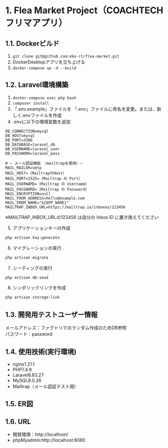 # 1. Flea Market Project（COACHTECHフリマアプリ）

## 1.1. Dockerビルド

1. `git clone git@github.com:eko-rt/flea-market.git`  
2. DockerDesktopアプリを立ち上げる  
3. `docker-compose up -d --build`  

## 1.2. Laravel環境構築  

1. `docker-compose exec php bash`  
2. `composer install`  
3. 「.env.example」ファイルを 「.env」ファイルに命名を変更。または、新しく.envファイルを作成  
4. .envに以下の環境変数を追加  

```dotenv
DB_CONNECTION=mysql  
DB_HOST=mysql  
DB_PORT=3306  
DB_DATABASE=laravel_db  
DB_USERNAME=laravel_user  
DB_PASSWORD=laravel_pass  

# — メール認証機能 （mailtrapを使用）—
MAIL_MAILER=smtp  
MAIL_HOST=（MailtrapのHost）  
MAIL_PORT=2525=（Mailtrap の Port）
MAIL_USERNAME=（Mailtrap の Username）  
MAIL_PASSWORD=（Mailtrap の Password）  
MAIL_ENCRYPTION=null  
MAIL_FROM_ADDRESS=hello@example.com  
MAIL_FROM_NAME="${APP_NAME}"  
MAILTRAP_INBOX_URL=https://mailtrap.io/inboxes/123456  
```  

※MAILTRAP_INBOX_URLの123456 は自分の Inbox ID に置き換えてください


5. アプリケーションキーの作成  

``` bash
php artisan key:generate  
```


6. マイグレーションの実行  

``` bash
php artisan migrate
```


7. シーディングの実行  

``` bash
php artisan db:seed  
```

8. シンボリックリンクを作成  

``` bash
php artisan storage:link  
```

## 1.3. 開発用テストユーザー情報

メールアドレス：ファクトリでのランダム作成のためDB参照  
パスワード：password


## 1.4. 使用技術(実行環境)  

- nginx1.21.1  
- PHP7.4.9  
- Laravel8.83.27  
- MySQL8.0.26  
- Mailtrap（メール認証テスト用）

## 1.5. ER図  

## 1.6. URL  

- 開発環境：http://localhost/  
- phpMyadmin:http://localhost:8080